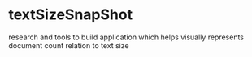 # textSizeSnapShot
research and tools to build application which helps visually represents document count relation to text size
